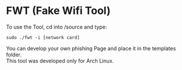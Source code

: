 <html>
<body>
  <h1>FWT (Fake Wifi Tool)</h1> 

  To use the Tool, cd into /source and type:
  
  <code>sudo ./fwt -i [network card]</code>
  
  You can develop your own phishing Page and place it in the templates folder.<br>
  This tool was developed only for Arch Linux.

</body>

</html>

